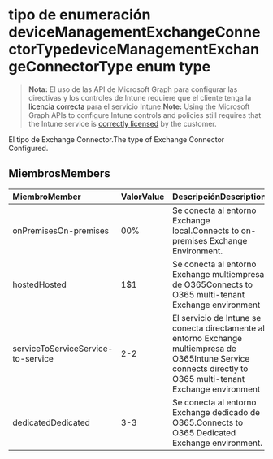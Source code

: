 # <a name="devicemanagementexchangeconnectortype-enum-type"></a><span data-ttu-id="824b7-101">tipo de enumeración deviceManagementExchangeConnectorType</span><span class="sxs-lookup"><span data-stu-id="824b7-101">deviceManagementExchangeConnectorType enum type</span></span>

> <span data-ttu-id="824b7-102">**Nota:** El uso de las API de Microsoft Graph para configurar las directivas y los controles de Intune requiere que el cliente tenga la [licencia correcta](https://go.microsoft.com/fwlink/?linkid=839381) para el servicio Intune.</span><span class="sxs-lookup"><span data-stu-id="824b7-102">**Note:** Using the Microsoft Graph APIs to configure Intune controls and policies still requires that the Intune service is [correctly licensed](https://go.microsoft.com/fwlink/?linkid=839381) by the customer.</span></span>

<span data-ttu-id="824b7-103">El tipo de Exchange Connector.</span><span class="sxs-lookup"><span data-stu-id="824b7-103">The type of Exchange Connector Configured.</span></span>
## <a name="members"></a><span data-ttu-id="824b7-104">Miembros</span><span class="sxs-lookup"><span data-stu-id="824b7-104">Members</span></span>
|<span data-ttu-id="824b7-105">Miembro</span><span class="sxs-lookup"><span data-stu-id="824b7-105">Member</span></span>|<span data-ttu-id="824b7-106">Valor</span><span class="sxs-lookup"><span data-stu-id="824b7-106">Value</span></span>|<span data-ttu-id="824b7-107">Descripción</span><span class="sxs-lookup"><span data-stu-id="824b7-107">Description</span></span>|
|:---|:---|:---|
|<span data-ttu-id="824b7-108">onPremises</span><span class="sxs-lookup"><span data-stu-id="824b7-108">On-premises</span></span>|<span data-ttu-id="824b7-109">0</span><span class="sxs-lookup"><span data-stu-id="824b7-109">0%</span></span>|<span data-ttu-id="824b7-110">Se conecta al entorno Exchange local.</span><span class="sxs-lookup"><span data-stu-id="824b7-110">Connects to on-premises Exchange Environment.</span></span>|
|<span data-ttu-id="824b7-111">hosted</span><span class="sxs-lookup"><span data-stu-id="824b7-111">Hosted</span></span>|<span data-ttu-id="824b7-112">1</span><span class="sxs-lookup"><span data-stu-id="824b7-112">$1</span></span>|<span data-ttu-id="824b7-113">Se conecta al entorno Exchange multiempresa de O365</span><span class="sxs-lookup"><span data-stu-id="824b7-113">Connects to O365 multi-tenant Exchange environment</span></span>|
|<span data-ttu-id="824b7-114">serviceToService</span><span class="sxs-lookup"><span data-stu-id="824b7-114">Service-to-service</span></span>|<span data-ttu-id="824b7-115">2</span><span class="sxs-lookup"><span data-stu-id="824b7-115">-2</span></span>|<span data-ttu-id="824b7-116">El servicio de Intune se conecta directamente al entorno Exchange multiempresa de O365</span><span class="sxs-lookup"><span data-stu-id="824b7-116">Intune Service connects directly to O365 multi-tenant Exchange environment</span></span>|
|<span data-ttu-id="824b7-117">dedicated</span><span class="sxs-lookup"><span data-stu-id="824b7-117">Dedicated</span></span>|<span data-ttu-id="824b7-118">3</span><span class="sxs-lookup"><span data-stu-id="824b7-118">-3</span></span>|<span data-ttu-id="824b7-119">Se conecta al entorno Exchange dedicado de O365.</span><span class="sxs-lookup"><span data-stu-id="824b7-119">Connects to O365 Dedicated Exchange environment.</span></span>|



